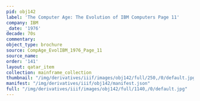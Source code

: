 ```yaml
---
pid: obj142
label: 'The Computer Age: The Evolution of IBM Computers Page 11'
company: IBM
_date: '1976'
decade: 70s
commentary:
object_type: brochure
source: CompAge_EvolIBM_1976_Page_11
source_name:
order: '141'
layout: qatar_item
collection: mainframe_collection
thumbnail: "/img/derivatives/iiif/images/obj142/full/250,/0/default.jpg"
manifest: "/img/derivatives/iiif/obj142/manifest.json"
full: "/img/derivatives/iiif/images/obj142/full/1140,/0/default.jpg"
---
```


